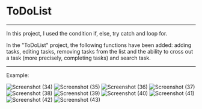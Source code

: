 # ToDoList

----
In this project, I used the condition if, else, try catch and  loop for.

In the "ToDoList" project, the following functions have been added: adding tasks, editing tasks, removing tasks from the list and the ability to cross out a task (more precisely, completing tasks) and search task.

---
Example: 

![Screenshot (34)](https://user-images.githubusercontent.com/107571280/231548916-95b77634-345b-4a12-8537-bbab0badd243.png)
![Screenshot (35)](https://user-images.githubusercontent.com/107571280/231548945-5ede0857-f22e-4cd3-8888-118fe6a2a04f.png)
![Screenshot (36)](https://user-images.githubusercontent.com/107571280/231548969-d2e686eb-bf51-497b-88a2-deb2a58bf9e5.png)
![Screenshot (37)](https://user-images.githubusercontent.com/107571280/231548987-3d081415-795c-45c6-975e-1af565d23470.png)
![Screenshot (38)](https://user-images.githubusercontent.com/107571280/231549009-0f6fd4d2-f75e-4070-ba28-08cc9559875a.png)
![Screenshot (39)](https://user-images.githubusercontent.com/107571280/231549028-1a07d944-48b6-415b-8481-7968caac756c.png)
![Screenshot (40)](https://user-images.githubusercontent.com/107571280/231549052-1c7d43d6-2249-4e57-aece-5c73eb246986.png)
![Screenshot (41)](https://user-images.githubusercontent.com/107571280/231549074-2ba00314-77c6-493b-bb16-ccd54e99eff3.png)
![Screenshot (42)](https://user-images.githubusercontent.com/107571280/231549099-65e17a82-882e-4bb0-90f7-6616b473b4eb.png)
![Screenshot (43)](https://user-images.githubusercontent.com/107571280/231549109-3e4c5d55-19d6-4745-9d8d-58bb60f820ba.png)

